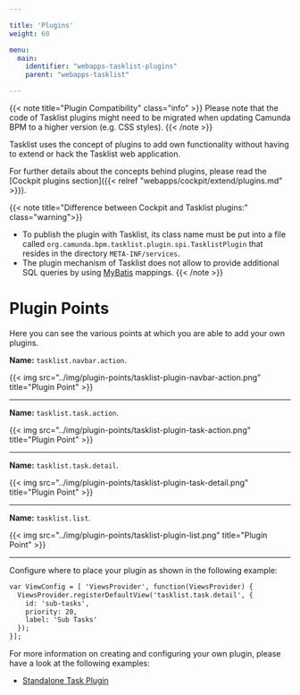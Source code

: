 ```yaml
---

title: 'Plugins'
weight: 60

menu:
  main:
    identifier: "webapps-tasklist-plugins"
    parent: "webapps-tasklist"

---
```


{{< note title="Plugin Compatibility" class="info" >}}
  Please note that the code of Tasklist plugins might need to be migrated when updating Camunda BPM to a higher version (e.g. CSS styles).
{{< /note >}}

Tasklist uses the concept of plugins to add own functionality without having to extend or hack the Tasklist web application.

For further details about the concepts behind plugins, please read the [Cockpit plugins section]({{< relref "webapps/cockpit/extend/plugins.md" >}}).

{{< note title="Difference between Cockpit and Tasklist plugins:" class="warning">}}
  * To publish the plugin with Tasklist, its class name must be put into a file called ```org.camunda.bpm.tasklist.plugin.spi.TasklistPlugin``` that resides in the directory ```META-INF/services```.
  * The plugin mechanism of Tasklist does not allow to provide additional SQL queries by using [MyBatis](http://www.mybatis.org/) mappings.
{{< /note >}}


# Plugin Points

Here you can see the various points at which you are able to add your own plugins.


**Name:** `tasklist.navbar.action`.

{{< img src="../img/plugin-points/tasklist-plugin-navbar-action.png" title="Plugin Point" >}}

---

**Name:** `tasklist.task.action`.

{{< img src="../img/plugin-points/tasklist-plugin-task-action.png" title="Plugin Point" >}}

---

**Name:** `tasklist.task.detail`.

{{< img src="../img/plugin-points/tasklist-plugin-task-detail.png" title="Plugin Point" >}}

---

**Name:** `tasklist.list`.

{{< img src="../img/plugin-points/tasklist-plugin-list.png" title="Plugin Point" >}}

---

Configure where to place your plugin as shown in the following example:

```html
var ViewConfig = [ 'ViewsProvider', function(ViewsProvider) {
  ViewsProvider.registerDefaultView('tasklist.task.detail', {
    id: 'sub-tasks',
    priority: 20,
    label: 'Sub Tasks'
  });
}];
```

For more information on creating and configuring your own plugin, please have a look at the following examples:

* [Standalone Task Plugin](https://github.com/camunda/camunda-bpm-webapp/tree/master/ui/tasklist/plugins/standaloneTask)
